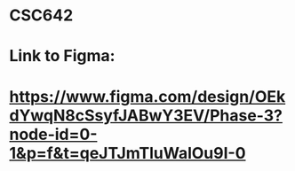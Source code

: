 # CSC642
# Link to Figma:
# https://www.figma.com/design/OEkdYwqN8cSsyfJABwY3EV/Phase-3?node-id=0-1&p=f&t=qeJTJmTluWalOu9I-0
